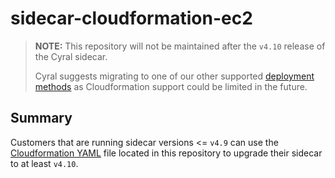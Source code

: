 # sidecar-cloudformation-ec2

> **NOTE:** This repository will not be maintained after the `v4.10` release of the Cyral sidecar.
>
> Cyral suggests migrating to one of our other supported [deployment methods](https://cyral.com/docs/sidecars/deployment) as Cloudformation support could be limited in the future.

## Summary

Customers that are running sidecar versions <= `v4.9` can use the [Cloudformation YAML](./cft_sidecar.yaml) file located in this repository to upgrade their sidecar to at least `v4.10`.
